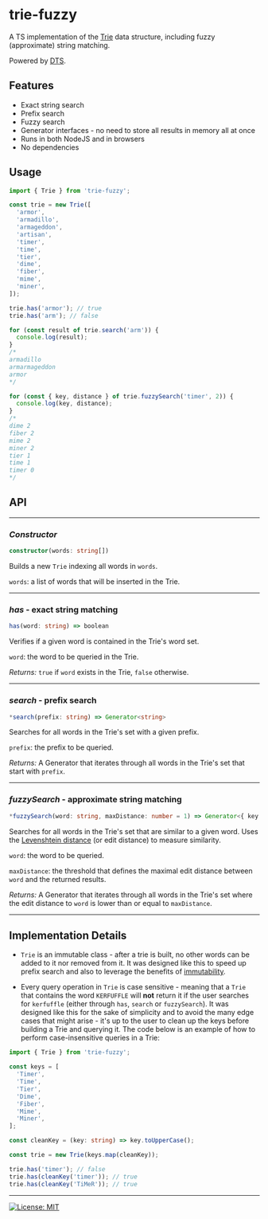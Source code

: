 # trie-fuzzy

A TS implementation of the [Trie](https://en.wikipedia.org/wiki/Trie) data structure, including fuzzy (approximate) string matching.

Powered by [DTS](https://weiran-zsd.github.io/dts-cli/).

## Features

* Exact string search
* Prefix search
* Fuzzy search
* Generator interfaces - no need to store all results in memory all at once
* Runs in both NodeJS and in browsers
* No dependencies

## Usage

```typescript
import { Trie } from 'trie-fuzzy';

const trie = new Trie([
  'armor',
  'armadillo',
  'armageddon',
  'artisan',
  'timer',
  'time',
  'tier',
  'dime',
  'fiber',
  'mime',
  'miner',
]);

trie.has('armor'); // true
trie.has('arm'); // false

for (const result of trie.search('arm')) {
  console.log(result);
}
/*
armadillo
armarmageddon
armor
*/

for (const { key, distance } of trie.fuzzySearch('timer', 2)) {
  console.log(key, distance);
}
/*
dime 2
fiber 2
mime 2
miner 2
tier 1
time 1
timer 0
*/

```

## API
***
### _Constructor_
```typescript
constructor(words: string[])
```
Builds a new `Trie` indexing all words in `words`.

`words`: a list of words that will be inserted in the Trie.
***

### _has_ - exact string matching
```typescript
has(word: string) => boolean
```
Verifies if a given word is contained in the Trie's word set.

`word`: the word to be queried in the Trie.

_Returns:_ `true` if `word` exists in the Trie, `false` otherwise.
***

### _search_ - prefix search
```typescript
*search(prefix: string) => Generator<string>
```
Searches for all words in the Trie's set with a given prefix.

`prefix`: the prefix to be queried.

_Returns:_ A Generator that iterates through all words in the Trie's set that start with `prefix`.
***

### _fuzzySearch_ - approximate string matching
```typescript
*fuzzySearch(word: string, maxDistance: number = 1) => Generator<{ key: string, distance: number }>
```
Searches for all words in the Trie's set that are similar to a given word. Uses the [Levenshtein distance](https://en.wikipedia.org/wiki/Levenshtein_distance) (or edit distance) to measure similarity.

`word`: the word to be queried.

`maxDistance`: the threshold that defines the maximal edit distance between `word` and the returned results.

_Returns:_ A Generator that iterates through all words in the Trie's set where the edit distance to `word` is lower than or equal to `maxDistance`.
***

## Implementation Details

* `Trie` is an immutable class - after a trie is built, no other words can be added to it nor removed from it. It was designed like this to speed up prefix search and also to leverage the benefits of [immutability](https://en.wikipedia.org/wiki/Immutable_object).

* Every query operation in `Trie` is case sensitive - meaning that a `Trie` that contains the word `KERFUFFLE` will __not__ return it if the user searches for `kerfuffle` (either through `has`, `search` or `fuzzySearch`). It was designed like this for the sake of simplicity and to avoid the many edge cases that might arise - it's up to the user to clean up the keys before building a Trie and querying it. The code below is an example of how to perform case-insensitive queries in a Trie:
```typescript
import { Trie } from 'trie-fuzzy';

const keys = [
  'Timer',
  'Time',
  'Tier',
  'Dime',
  'Fiber',
  'Mime',
  'Miner',
];

const cleanKey = (key: string) => key.toUpperCase();

const trie = new Trie(keys.map(cleanKey));

trie.has('timer'); // false
trie.has(cleanKey('timer')); // true
trie.has(cleanKey('TiMeR')); // true
```

***
[![License: MIT](https://img.shields.io/badge/License-MIT-yellow.svg)](https://opensource.org/licenses/MIT)
